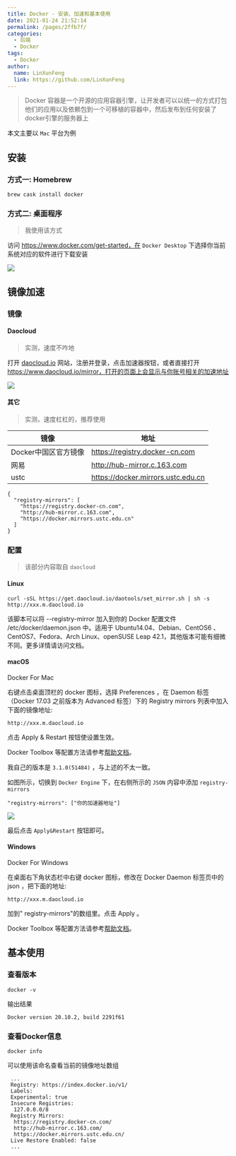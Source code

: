 ```yaml
---
title: Docker - 安装、加速和基本使用
date: 2021-01-24 21:52:14
permalink: /pages/2ffb7f/
categories: 
  - 后端
  - Docker
tags: 
  - Docker
author: 
  name: LinXunFeng
  link: https://github.com/LinXunFeng
---
```


> Docker 容器是一个开源的应用容器引擎，让开发者可以以统一的方式打包他们的应用以及依赖包到一个可移植的容器中，然后发布到任何安装了docker引擎的服务器上



本文主要以 `Mac` 平台为例

## 安装

### 方式一: Homebrew

```
brew cask install docker
```

### 方式二: 桌面程序

> 我使用该方式

访问 https://www.docker.com/get-started，在 `Docker Desktop` 下选择你当前系统对应的软件进行下载安装

![](https://cdn.jsdelivr.net/gh/FullStackAction/PicBed@resource/image/20210124215528.png)





## 镜像加速

### 镜像

#### Daocloud

> 实测，速度不咋地



打开 [daocloud.io](https://www.daocloud.io/mirror) 网站，注册并登录，点击加速器按钮，或者直接打开 https://www.daocloud.io/mirror，打开的页面上会显示与你账号相关的加速地址



![](https://cdn.jsdelivr.net/gh/FullStackAction/PicBed@resource/image/20210124215606.png)



#### 其它

> 实测，速度杠杠的，推荐使用

| 镜像                 | 地址                               |
| -------------------- | ---------------------------------- |
| Docker中国区官方镜像 | https://registry.docker-cn.com     |
| 网易                 | http://hub-mirror.c.163.com        |
| ustc                 | https://docker.mirrors.ustc.edu.cn |



```
{
  "registry-mirrors": [
    "https://registry.docker-cn.com",
    "http://hub-mirror.c.163.com",
    "https://docker.mirrors.ustc.edu.cn"
  ]
}
```



### 配置

> 该部分内容取自 `daocloud`

#### Linux

```
curl -sSL https://get.daocloud.io/daotools/set_mirror.sh | sh -s http://xxx.m.daocloud.io
```

该脚本可以将 --registry-mirror 加入到你的 Docker 配置文件 /etc/docker/daemon.json 中。适用于 Ubuntu14.04、Debian、CentOS6 、CentOS7、Fedora、Arch Linux、openSUSE Leap 42.1，其他版本可能有细微不同。更多详情请访问文档。

#### macOS

Docker For Mac

右键点击桌面顶栏的 docker 图标，选择 Preferences ，在 Daemon 标签（Docker 17.03 之前版本为 Advanced 标签）下的 Registry mirrors 列表中加入下面的镜像地址:

```
http://xxx.m.daocloud.io
```

点击 Apply & Restart 按钮使设置生效。

Docker Toolbox 等配置方法请参考[帮助文档](http://guide.daocloud.io/dcs/daocloud-9153151.html#docker-toolbox)。



我自己的版本是 `3.1.0(51484)` ，与上述的不太一致。

如图所示，切换到 `Docker Engine` 下，在右侧所示的 `JSON` 内容中添加 `registry-mirrors`

```
"registry-mirrors": ["你的加速器地址"]
```

![](https://cdn.jsdelivr.net/gh/FullStackAction/PicBed@resource/image/20210124215627.png)

最后点击 `Apply&Restart` 按钮即可。

#### Windows

Docker For Windows

在桌面右下角状态栏中右键 docker 图标，修改在 Docker Daemon 标签页中的 json ，把下面的地址:

```
http://xxx.m.daocloud.io
```

加到" registry-mirrors"的数组里。点击 Apply 。

Docker Toolbox 等配置方法请参考[帮助文档](http://guide.daocloud.io/dcs/daocloud-9153151.html#docker-toolbox)。



## 基本使用

### 查看版本

```
docker -v
```

输出结果

```
Docker version 20.10.2, build 2291f61
```

### 查看Docker信息

```
docker info
```

可以使用该命名查看当前的镜像地址数组

```
 ...
 Registry: https://index.docker.io/v1/
 Labels:
 Experimental: true
 Insecure Registries:
  127.0.0.0/8
 Registry Mirrors:
  https://registry.docker-cn.com/
  http://hub-mirror.c.163.com/
  https://docker.mirrors.ustc.edu.cn/
 Live Restore Enabled: false
 ...
```